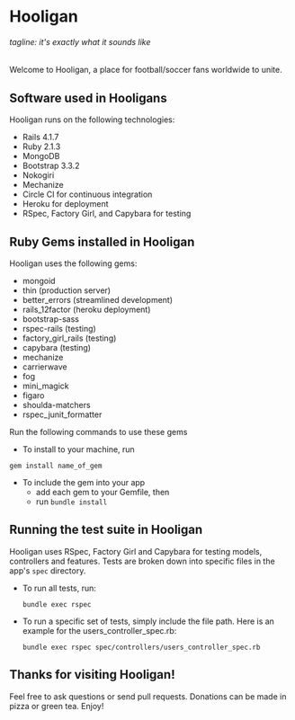 # Hooligan
###### tagline: it's exactly what it sounds like

Welcome to Hooligan, a place for football/soccer fans worldwide to unite.

## Software used in Hooligans

Hooligan runs on the following technologies:

* Rails 4.1.7
* Ruby 2.1.3
* MongoDB
* Bootstrap 3.3.2
* Nokogiri
* Mechanize
* Circle CI for continuous integration
* Heroku for deployment
* RSpec, Factory Girl, and Capybara for testing


## Ruby Gems installed in Hooligan

Hooligan uses the following gems:

* mongoid
* thin (production server)
* better_errors (streamlined development)
* rails_12factor (heroku deployment)
* bootstrap-sass
* rspec-rails (testing)
* factory_girl_rails (testing)
* capybara (testing)
* mechanize
* carrierwave
* fog
* mini_magick
* figaro
* shoulda-matchers
* rspec_junit_formatter

Run the following commands to use these gems
* To install to your machine, run

```
gem install name_of_gem
```

* To include the gem into your app
	* add each gem to your Gemfile, then
	* run `bundle install`


## Running the test suite in Hooligan
Hooligan uses RSpec, Factory Girl and Capybara for testing models, controllers and features.  Tests are broken down into specific files in the app's `spec` directory. 

* To run all tests, run:
	```
	bundle exec rspec
	```

* To run a specific set of tests, simply include the file path. Here is an example for the users_controller_spec.rb:
	```
	bundle exec rspec spec/controllers/users_controller_spec.rb
	```

## Thanks for visiting Hooligan!

Feel free to ask questions or send pull requests. Donations can be made in pizza or green tea. Enjoy!






